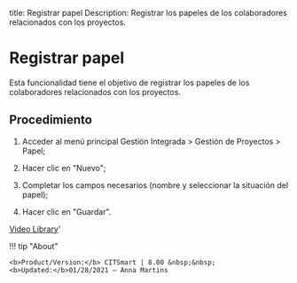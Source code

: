 title: Registrar papel
Description: Registrar los papeles de los colaboradores relacionados con los proyectos.
# Registrar papel


Esta funcionalidad tiene el objetivo de registrar los papeles de los
colaboradores relacionados con los proyectos.

Procedimiento
-----------------

1.  Acceder al menú principal Gestión Integrada \> Gestión de Proyectos \>
    Papel;

2.  Hacer clic en "Nuevo";

3.  Completar los campos necesarios (nombre y seleccionar la situación del
    papel);

4.  Hacer clic en "Guardar".



<i class='fa fa-youtube-play  fa-2x' style='color:#97ce17;vertical-align: middle;'> </i> [Video Library](https://www.youtube.com/playlist?list=PLB5qK2uzf2ROTLt6Tt7uegzqwpXHX5nA2)'

!!! tip "About"

    <b>Product/Version:</b> CITSmart | 8.00 &nbsp;&nbsp;
    <b>Updated:</b>01/28/2021 – Anna Martins
